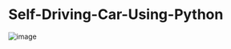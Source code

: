 # Self-Driving-Car-Using-Python
![image](https://user-images.githubusercontent.com/62868878/105703084-bc794600-5f32-11eb-958d-df788890b669.png)
